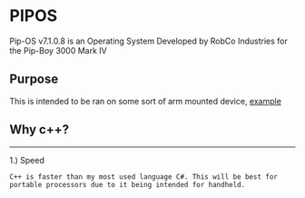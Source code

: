 # PIPOS
Pip-OS v7.1.0.8 is an Operating System Developed by RobCo Industries for the Pip-Boy 3000 Mark IV

## Purpose
This is intended to be ran on some sort of arm mounted device, [example](https://www.youtube.com/watch?v=sxfJOMjZeIs&t=797s)

## Why c++?
***
1.) Speed
```
C++ is faster than my most used language C#. This will be best for portable processors due to it being intended for handheld.
```
